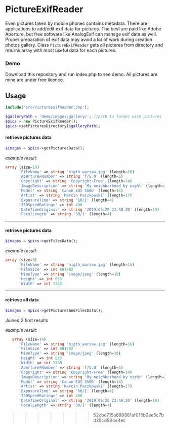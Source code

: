# PictureExifReader
Even pictures taken by mobile phones contains metadata. There are applications to add/edit exif data for pictures. The best are paid like Adobe Aperture, but free software like AnalogExif can manage exif data as well.
Proper preparation of exif data may avoid a lot of work during creation photos gallery.
Class `PictureExifReader` gets all pictures from directory and returns array with most useful data for each pictures.

### Demo
Download this repository and run index.php to see demo. All pictures are mine are under free licence.

## Usage

```php
include('src/PictureExifReader.php');

$galleryPath = 'demo/images/gallery/'; //path to folder with pictures
$pics = new PictureExifReader();
$pics->setPicturesDirectory($galleryPath);
```
#### retrieve pictures data
```php
$images = $pics->getPicturesData();
```
*example result:*
```php
array (size=10)
      'FileName' => string 'nigth_warsaw.jpg' (length=16)
      'ApertureFNumber' => string 'f/5.0' (length=5)
      'Copyright' => string 'Copyright-Free' (length=14)
      'ImageDescription' => string 'My neighborhood by night' (length=24)
      'Model' => string 'Canon EOS 550D' (length=14)
      'Artist' => string 'Marcin Paczkowski' (length=17)
      'ExposureTime' => string '60/1' (length=4)
      'ISOSpeedRatings' => int 400
      'DateTimeOriginal' => string '2019:05:20 22:48:30' (length=19)
      'FocalLength' => string '39/1' (length=4)
```
---
#### retrieve pictures data
```php
$images = $pics->getFilesData();
```
*example result:*
```php
array (size=5)
      'FileName' => string 'nigth_warsaw.jpg' (length=16)
      'FileSize' => int 681782
      'MimeType' => string 'image/jpeg' (length=10)
      'Height' => int 853
      'Width' => int 1280
```
---
#### retrieve all data
```php
$images = $pics->getPicturesAndFilesData();
```
Joined 2 first results

*example result:*
```php
   array (size=14)
      'FileName' => string 'nigth_warsaw.jpg' (length=16)
      'FileSize' => int 681782
      'MimeType' => string 'image/jpeg' (length=10)
      'Height' => int 853
      'Width' => int 1280
      'ApertureFNumber' => string 'f/5.0' (length=5)
      'Copyright' => string 'Copyright-Free' (length=14)
      'ImageDescription' => string 'My neighborhood by night' (length=24)
      'Model' => string 'Canon EOS 550D' (length=14)
      'Artist' => string 'Marcin Paczkowski' (length=17)
      'ExposureTime' => string '60/1' (length=4)
      'ISOSpeedRatings' => int 400
      'DateTimeOriginal' => string '2019:05:20 22:48:30' (length=19)
      'FocalLength' => string '39/1' (length=4)
```
>>>>>>> 52cbe715a690881af015b0ae5c7bd28cd984e4ec

